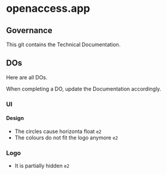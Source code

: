 # openaccess.app

## Governance

This git contains the Technical Documentation.

## DOs

Here are all DOs.

When completing a DO, update the Documentation accordingly.

### UI

#### Design

* The circles cause horizonta float `e2`
* The colours do not fit the logo anymore `e2`

### Logo

* It is partially hidden `e2`
